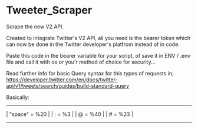 # Tweeter_Scraper
Scrape the new V2 API.

Created to integrate Twitter's V2 API, all you need is the bearer token which can now be done in the Twitter developer's platfrom instead of in code.

Paste this code in the bearer variable for your script, of save it in ENV / .env file and call it with os or you'r method of choice for security...

Read further info for basic Query syntax for this types of requests in; https://developer.twitter.com/en/docs/twitter-api/v1/tweets/search/guides/build-standard-query

Basically: 
 _________________
|  "space" = %20  |
| : = %3          |
|  @ = %40        |
|  # = %23        |
 _________________
 
